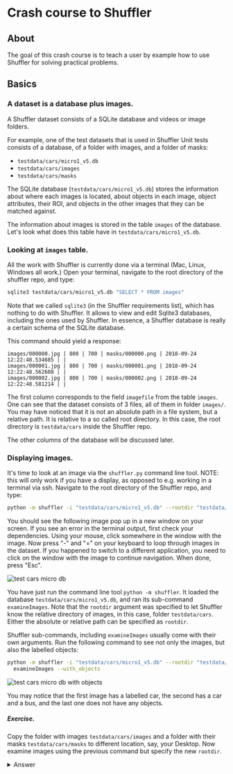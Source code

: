 # Crash course to Shuffler

## About

The goal of this crash course is to teach a user by example how to use Shuffler
for solving practical problems.

## Basics

### A dataset is a database plus images.

A Shuffler dataset consists of a SQLite database and videos or image folders.

For example, one of the test datasets that is used in Shuffler Unit tests
consists of a database, of a folder with images, and a folder of masks:

- `testdata/cars/micro1_v5.db`
- `testdata/cars/images`
- `testdata/cars/masks`

The SQLite database (`testdata/cars/micro1_v5.db`) stores the information about
where each images is located, about objects in each image, object attributes,
their ROI, and objects in the other images that they can be matched against.

The information about images is stored in the table `images` of the database.
Let's look what does this table have in `testdata/cars/micro1_v5.db`.

### Looking at `images` table.

All the work with Shuffler is currently done via a terminal (Mac, Linux, Windows
all work.) Open your terminal, navigate to the root directory of the shuffler
repo, and type:

```bash
sqlite3 testdata/cars/micro1_v5.db "SELECT * FROM images"
```

Note that we called `sqlite3` (in the Shuffler requirements list), which has
nothing to do with Shuffler. It allows to view and edit Sqlite3 databases,
including the ones used by Shuffler. In essence, a Shuffler database is really
a certain schema of the SQLite database.

This command should yield a response:

```
images/000000.jpg | 800 | 700 | masks/000000.png | 2018-09-24 12:22:48.534685 | |
images/000001.jpg | 800 | 700 | masks/000001.png | 2018-09-24 12:22:48.562608 | |
images/000002.jpg | 800 | 700 | masks/000002.png | 2018-09-24 12:22:48.581214 | |
```

The first column corresponds to the field `imagefile` from the table `images`.
One can see that the dataset consists of 3 files, all of them in folder
`images/`. You may have noticed that it is not an absolute path in a file
system, but a relative path. It is relative to a so called root directory.
In this case, the root directory is `testdata/cars` inside the Shuffler repo.

The other columns of the database will be discussed later.

### Displaying images.

It's time to look at an image via the `shuffler.py` command line tool.
NOTE: this will only work if you have a display, as opposed to e.g. working in
a terminal via ssh.
Navigate to the root directory of the Shuffler repo, and type:

```bash
python -m shuffler -i "testdata/cars/micro1_v5.db" --rootdir "testdata/cars" examineImages
```

You should see the following image pop up in a new window on your screen.
If you see an error in the terminal output, first check your dependencies.
Using your mouse, click somewhere in the window with the image.
Now press "-" and "=" on your keyboard to loop through images in the dataset.
If you happened to switch to a different application, you need to click on
the window with the image to continue navigation.
When done, press "Esc".

![test cars micro db](Crash-course/cars-micro-image1-1500x500.png)

You have just run the command line tool `python -m shuffler`. It loaded the database
`testdata/cars/micro1_v5.db`, and ran its sub-command `examineImages`.
Note that the `rootdir` argument was specified to let Shuffler know the relative
directory of images, in this case, folder `testdata/cars`. Either the absolute or
relative path can be specified as `rootdir`.

Shuffler sub-commands, including `examineImages` usually come with their own
arguments. Run the following command to see not only the images, but also
the labelled objects:

```bash
python -m shuffler -i "testdata/cars/micro1_v5.db" --rootdir "testdata/cars" \
  examineImages --with_objects
```

![test cars micro db with objects](Crash-course/cars-micro-image2-1500x500.png)

You may notice that the first image has a labelled car, the second has a car
and a bus, and the last one does not have any objects.

##### Exercise.

Copy the folder with images `testdata/cars/images` and a folder with their masks
`testdata/cars/masks` to different location, say, your Desktop.
Now examine images using the previous command but specify the new
`rootdir`.

<details>
  <summary>Answer</summary>

In my case the new image folder is at `$HOME/Desktop`.

```bash
python -m shuffler -i "testdata/cars/micro1_v5.db" --rootdir $HOME"/Desktop" examineImages
```

</details>


<!-- ##### Objects table. -->




